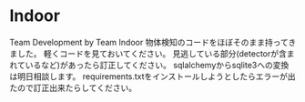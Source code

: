 # Indoor
Team Development by Team Indoor
物体検知のコードをほぼそのまま持ってきました。
軽くコードを見ておいてください。
見逃している部分(detectorが含まれているなど)があったら訂正してください。
sqlalchemyからsqlite3への変換は明日相談します。
requirements.txtをインストールしようとしたらエラーが出たので訂正出来たらしてください。